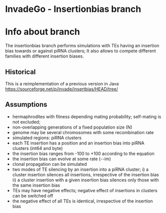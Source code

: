InvadeGo - Insertionbias branch
================

# Info about branch
The insertionbias branch performs simulations with TEs having an insertion bias towards or against piRNA clusters; It also allows to compete different families with different insertion biases.

## Historical
This is a reimplementation of a previous version in Java https://sourceforge.net/p/invade/insertbias/HEAD/tree/


## Assumptions
* hermaphrodites with fitness depending mating probability; self-mating is not excluded;
* non-overlapping generations of a fixed population size (N)
* genome may be several chromosomes with some recombination rate
* simulated regions: piRNA clusters
* each TE insertion has a position and an insertion bias into piRNA clusters (int64 and byte)
* the insertion bias ranges from -100 to +100 according to the equation
* the insertion bias can evolve at some rate (--im)
* clonal propagation can be simulated
* two modes of TE silencing by an insertion into a piRNA cluster; i) a cluster insertion silences all insertions, irrespective of the insertion bias ii) a cluster insertion with a given insertion bias silences only those with the same insertion bias
* TEs may have negative effects;  negative effect of insertions in clusters can be switched off
* the negative effect of all TEs is identical, irrespective of the insertion bias 

